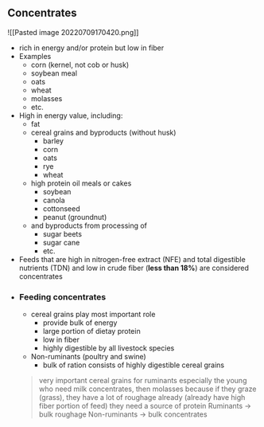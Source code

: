 ## Concentrates
 ![[Pasted image 20220709170420.png]]
- rich in energy and/or protein but low in fiber
- Examples
	- corn (kernel, not cob or husk)
	- soybean meal
	- oats
	- wheat
	- molasses
	- etc.
- High in energy value, including:
	- fat
	- cereal grains and byproducts (without husk)
		- barley
		- corn
		- oats
		- rye
		- wheat
	- high protein oil meals or cakes
		- soybean
		- canola
		- cottonseed
		- peanut (groundnut)
	- and byproducts from processing of
		- sugar beets
		- sugar cane
		- etc.
- Feeds that are high in nitrogen-free extract (NFE) and total digestible nutrients (TDN) and low in crude fiber (**less than 18%**) are considered concentrates
- ### Feeding concentrates
	- cereal grains play most important role
		- provide bulk of energy
		- large portion of dietay protein
		- low in fiber 
		- highly digestible by all livestock species
	- Non-ruminants (poultry and swine)
		- bulk of ration consists of highly digestible cereal grains
	> very important cereal grains for ruminants especially the young who need milk
	> 	concentrates, then molasses
	> 	because if they graze (grass), they have a lot of roughage already (already have high fiber portion of feed)
	> 	they need a source of protein
	> Ruminants -> bulk roughage
	> Non-ruminants -> bulk concentrates